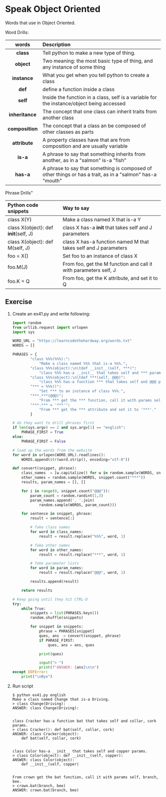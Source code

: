 # Speak Object Oriented

Words that use in Object Oriented.

Word Drills:

|words|Description|
|:---:|:---|
|**class**|Tell python to make a new type of thing.|
|**object**|Two meaning: the most basic type of thing, and any instance of some thing|
|**instance**|What you get when you tell python to create a class|
|**def**|define a function inside a class|
|**self**|Inside the function in a class, self is a variable for the instance/object being accessed|
|**inheritance**|The concept that one class can inherit traits from another class|
|**composition**|The concept that a class an be composed of other classes as parts|
|**attribute**|A property classes have that are from composition and are usually variable|
|**is-a**|A phrase to say that something inherits from another, as in a "salmon" is-a "fish"|
|**has-a**|A phrase to say that something is composed of other things or has a trait, as in a "salmon" has-a "mouth"|

Phrase Drills"

|Python code snippets|Way to say|
|:---|:---|
|class X(Y)|Make a class named X that is-a Y|
|class X(object): def __init__(self, J)|class X has-a __init__ that takes self and J parameters|
|class X(object): def M(self, J)|class X has-a function named M that takes self and J parameters|
|foo = X()|Set foo to an instance of class X|
|foo.M(J)|From foo, get the M function and call it with parameters self, J|
|foo.K = Q|From foo, get the K attribute, and set it to Q|

## Exercise

1. Create an ex41.py and write following:
    ```py
    import random
    from urllib.request import urlopen
    import sys

    WORD_URL = "https://learncodethehardway.org/words.txt"
    WORDS = []

    PHRASES = {
            "class %%%(%%%):":
                "Make a class named %%% that is-a %%%.",
            "class %%%(object):\n\tdef __init__(self, ***)":
                "class %%% has-a __init__ that takes self and *** params.",
            "class %%%(object):\n\tdef ***(self, @@@)":
                "class %%% has-a function *** that takes self and @@@ params.",
            "*** = %%%()":
                "Set *** to an instance of class %%%.",
            "***.***(@@@)":
                "From *** get the *** function, call it with params self, @@@.",
            "***.*** = '***'":
                "From *** get the *** attribute and set it to '***'."
            }

    # do they want to drill phrases first
    if len(sys.argv) == 2 and sys.argv[1] == "english":
        PHRASE_FIRST = True
    else:
        PHRASE_FIRST = False

    # load up the words from the website
    for word in urlopen(WORD_URL).readlines():
        WORDS.append(str(word.strip(), encoding="utf-8"))

    def convert(snippet, phrase):
        class_names  = [w.capitalize() for w in random.sample(WORDS, snippet.count("%%%"))]
        other_names = random.sample(WORDS, snippet.count("***"))
        results, param_names = [], []

        for i in range(0, snippet.count("@@@")):
            param_count = random.randint(1,3)
            param_names.append(', '.join(
                random.sample(WORDS, param_count)))

        for sentence in snippet, phrase:
            result = sentence[:]

            # fake class names
            for word in class_names:
                result = result.replace("%%%", word, 1)

            # fake other names
            for word in other_names:
                result = result.replace("***", word, 1)

            # fake parameter lists
            for word in param_names:
                result = result.replace("@@@", word, 1)

            results.append(result)

        return results

    # Keep going until they hit CTRL-D
    try:
        while True:
            snippets = list(PHRASES.keys())
            random.shuffle(snippets)

            for snippet in snippets:
                phrase = PHRASES[snippet]
                ques, ans  = convert(snippet, phrase)
                if PHRASE_FIRST:
                    ques, ans = ans, ques

                print(ques)

                input("> ")
                print(f"ANSWER: {ans}\n\n")
    except EOFError:
        print("\nBye")
    ```
2. Run script
    ```
    $ python ex41.py english
    Make a class named Change that is-a Driving.
    > class Change(Driving):
    ANSWER: class Change(Driving):


    class Cracker has-a function bat that takes self and collar, cork params.
    > class Cracker(): def bat(self, collar, cork)
    ANSWER: class Cracker(object):
    	def bat(self, collar, cork)


    class Color has-a __init__ that takes self and copper params.
    > class Color(object): def __init__(self, copper):
    ANSWER: class Color(object):
    	def __init__(self, copper)


    From crown get the bat function, call it with params self, branch, bee.
    > crown.bat(branch, bee)
    ANSWER: crown.bat(branch, bee)
    ```
